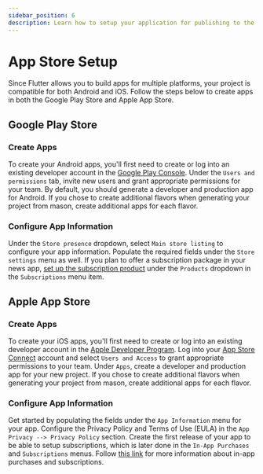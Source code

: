 ```yaml
---
sidebar_position: 6
description: Learn how to setup your application for publishing to the app store.
---
```


# App Store Setup

Since Flutter allows you to build apps for multiple platforms, your project is compatible for both Android and iOS. Follow the steps below to create apps in both the Google Play Store and Apple App Store.

## Google Play Store

### Create Apps

To create your Android apps, you'll first need to create or log into an existing developer account in the [Google Play Console](https://play.google.com/console/developers). Under the `Users and permissions` tab, invite new users and grant appropriate permissions for your team. By default, you should generate a developer and production app for Android. If you chose to create additional flavors when generating your project from mason, create additional apps for each flavor.

### Configure App Information

Under the `Store presence` dropdown, select `Main store listing` to configure your app information. Populate the required fields under the `Store settings` menu as well. If you plan to offer a subscription package in your news app, [set up the subscription product](https://play.google.com/console/u/0/developers/6749221870414263141/app-list) under the `Products` dropdown in the `Subscriptions` menu item.

## Apple App Store

### Create Apps

To create your iOS apps, you'll first need to create or log into an existing developer account in the [Apple Developer Program](https://developer.apple.com/programs/enroll/). Log into your [App Store Connect](https://appstoreconnect.apple.com/login) account and select `Users and Access` to grant appropriate permissions to your team. Under `Apps`, create a developer and production app for your new project. If you chose to create additional flavors when generating your project from mason, create additional apps for each flavor.

### Configure App Information

Get started by populating the fields under the `App Information` menu for your app. Configure the Privacy Policy and Terms of Use (EULA) in the `App Privacy --> Privacy Policy` section. Create the first release of your app to be able to setup subscriptions, which is later done in the `In-App Purchases` and `Subscriptions` menus. Follow [this link](https://developer.apple.com/in-app-purchase/) for more information about in-app purchases and subscriptions.
